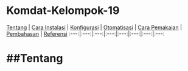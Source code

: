 # Komdat-Kelompok-19

[Tentang](#Tentang) | [Cara Instalasi](#Cara-Instalasi) | [Konfigurasi](#Konfigurasi) | [Otomatisasi](#Otomatisasi) | [Cara Pemakaian](#Cara-Pemakaian) | [Pembahasan](#Pembahasan) | [Referensi](#referensi)
:---:|:---:|:---:|:---:|:---:|:---:|:---:|:---:

##Tentang
=======


